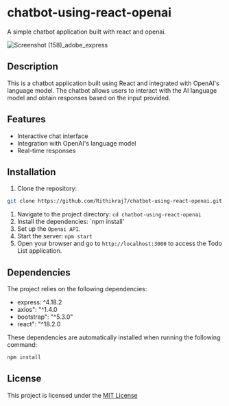 # chatbot-using-react-openai

A simple chatbot application built with react and openai.

![Screenshot (158)_adobe_express](https://github.com/Rithikraj7/chatbot-using-react-openai/assets/108055323/3bb36f7a-7382-4579-b2c2-4c9ebb5d79d5)

## Description

This is a chatbot application built using React and integrated with OpenAI's language model. The chatbot allows users to interact with the AI language model and obtain responses based on the input provided.


## Features

- Interactive chat interface
- Integration with OpenAI's language model
- Real-time responses


## Installation

1. Clone the repository:

```bash
git clone https://github.com/Rithikraj7/chatbot-using-react-openai.git
```
1. Navigate to the project directory: `cd chatbot-using-react-openai`
2. Install the dependencies: `npm install'
3. Set up the `Openai API`.
4. Start the server: `npm start `
5. Open your browser and go to ``http://localhost:3000`` to access the Todo List application.

## Dependencies

The project relies on the following dependencies:

- express: ^4.18.2
- axios": "^1.4.0
- bootstrap": "^5.3.0"
- react": "^18.2.0
  
These dependencies are automatically installed when running the following command:
   ```bash
   npm install 
```
## License

This project is licensed under the [MIT License](LICENSE)





